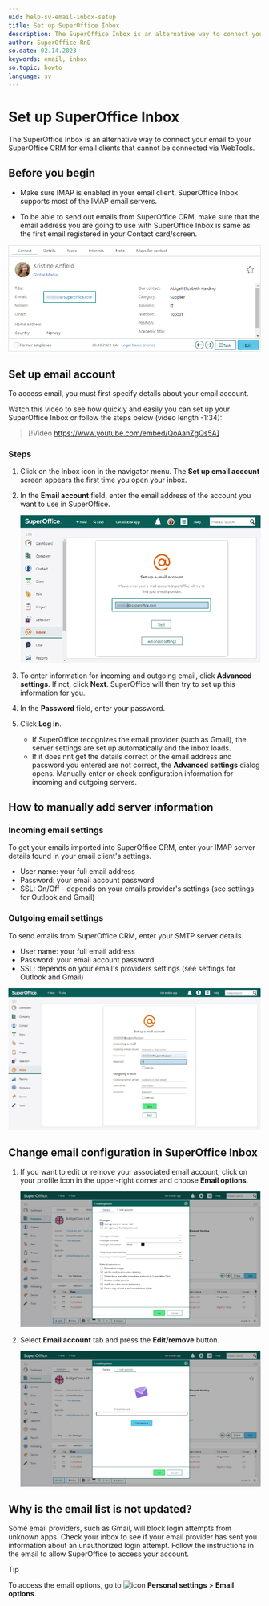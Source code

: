 ```yaml
---
uid: help-sv-email-inbox-setup
title: Set up SuperOffice Inbox
description: The SuperOffice Inbox is an alternative way to connect your email to your SuperOffice CRM for email clients that cannot be connected via WebTools. Learn how to set it up and log in for the first time.
author: SuperOffice RnD
so.date: 02.14.2023
keywords: email, inbox
so.topic: howto
language: sv
---
```


# Set up SuperOffice Inbox

The SuperOffice Inbox is an alternative way to connect your email to your SuperOffice CRM for email clients that cannot be connected via WebTools.

## Before you begin

* Make sure IMAP is enabled in your email client. SuperOffice Inbox supports most of the IMAP email servers.

* To be able to send out emails from SuperOffice CRM, make sure that the email address you are going to use with SuperOffice Inbox is same as the first email registered in your Contact card/screen.

![You can check which email you have registered in your Contact card -screenshot][img2]

## Set up email account

To access email, you must first specify details about your email account.

Watch this video to see how quickly and easily you can set up your SuperOffice Inbox or follow the steps below (video length -1:34):

<!-- markdownlint-disable-next-line MD034 DOCSMD007 -->
> [!Video https://www.youtube.com/embed/QoAanZgQs5A]

### Steps

1. Click on the Inbox icon in the navigator menu. The **Set up email account** screen appears the first time you open your inbox.

1. In the **Email account** field, enter the email address of the account you want to use in SuperOffice.

    ![x -screenshot][img3]

1. To enter information for incoming and outgoing email, click **Advanced settings**. If not, click **Next**. SuperOffice will then try to set up this information for you.

1. In the **Password** field, enter your password.

1. Click **Log in**.

    * If SuperOffice recognizes the email provider (such as Gmail), the server settings are set up automatically and the inbox loads.
    * If it does nnt get the details correct or the email address and password you entered are not correct, the **Advanced settings** dialog opens. Manually enter or check configuration information for incoming and outgoing servers.

## How to manually add server information

### Incoming email settings

To get your emails imported into SuperOffice CRM, enter your IMAP server details found in your email client's settings.

* User name: your full email address
* Password: your email account password
* SSL: On/Off - depends on your emails provider's settings (see settings for Outlook and Gmail)

### Outgoing email settings

To send emails from SuperOffice CRM, enter your SMTP server details.

* User name: your full email address
* Password: your email account password
* SSL: depends on your email's providers settings (see settings for Outlook and Gmail)

![Advanced settings - go to Inbox to manually add correct email server information -screenshot][img4]

## Change email configuration in SuperOffice Inbox

1. If you want to edit or remove your associated email account, click on your profile icon in the upper-right corner and choose **Email options**.

    ![Email options -screenshot][img5]

1. Select **Email account** tab and press the **Edit/remove** button.

    ![Email options -screenshot][img6]

## Why is the email list is not updated?

Some email providers, such as Gmail, will block login attempts from unknown apps. Check your inbox to see if your email provider has sent you information about an unauthorized login attempt. Follow the instructions in the email to allow SuperOffice to access your account.

> [!TIP]
> To access the email options, go to ![icon][img1] **Personal settings** > **Email options**.

<!-- Referenced links -->

<!-- Referenced images -->
[img1]: ../../../../media/icons/personal-settings-small.png
[img2]: media/getstarted-contact-mycontactcard.png
[img3]: media/getstarted-inbox-login.png
[img4]: media/so-inbox-advanced-settings.png
[img5]: media/email-options-general.png
[img6]: media/email-options-account.png

